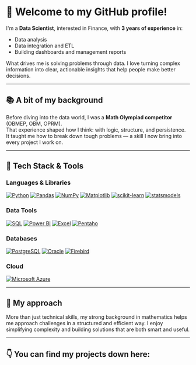 <!--
**alvarojbrz/alvarojbrz** is a ✨ _special_ ✨ repository because its `README.md` (this file) appears on your GitHub profile.

Here are some ideas to get you started:

- 🔭 I’m currently working on ...
- 🌱 I’m currently learning ...
- 👯 I’m looking to collaborate on ...
- 🤔 I’m looking for help with ...
- 💬 Ask me about ...
- 📫 How to reach me: ...
- 😄 Pronouns: ...
- ⚡ Fun fact: ...
-->

# 👋 Welcome to my GitHub profile!

I'm a **Data Scientist**, interested in Finance, with **3 years of experience** in:

- Data analysis  
- Data integration and ETL  
- Building dashboards and management reports  

What drives me is solving problems through data. I love turning complex information into clear, actionable insights that help people make better decisions.

---

## 📚 A bit of my background

Before diving into the data world, I was a **Math Olympiad competitor** (OBMEP, OBM, OPRM).  
That experience shaped how I think: with logic, structure, and persistence. It taught me how to break down tough problems — a skill I now bring into every project I work on.

---

## 🧰 Tech Stack & Tools

### Languages & Libraries

[![Python](https://img.shields.io/badge/Python-14354C?style=for-the-badge&logo=python&logoColor=white)](#)
[![Pandas](https://img.shields.io/badge/Pandas-150458?style=for-the-badge&logo=pandas&logoColor=white)](#)
[![NumPy](https://img.shields.io/badge/NumPy-013243?style=for-the-badge&logo=numpy&logoColor=white)](#)
[![Matplotlib](https://img.shields.io/badge/Matplotlib-11557C?style=for-the-badge&logo=matplotlib&logoColor=white)](#)
[![scikit-learn](https://img.shields.io/badge/scikit--learn-F7931E?style=for-the-badge&logo=scikit-learn&logoColor=white)](#)
[![statsmodels](https://img.shields.io/badge/statsmodels-004F8B?style=for-the-badge)](#)

### Data Tools

[![SQL](https://img.shields.io/badge/SQL-4479A1?style=for-the-badge&logo=postgresql&logoColor=white)](#)
[![Power BI](https://img.shields.io/badge/Power%20BI-F2C811?style=for-the-badge&logo=powerbi&logoColor=black)](#)
[![Excel](https://img.shields.io/badge/Microsoft_Excel-217346?style=for-the-badge&logo=microsoft-excel&logoColor=white)](#)
[![Pentaho](https://img.shields.io/badge/Pentaho-FF6F00?style=for-the-badge)](#)

### Databases

[![PostgreSQL](https://img.shields.io/badge/PostgreSQL-4169E1?style=for-the-badge&logo=postgresql&logoColor=white)](#)
[![Oracle](https://img.shields.io/badge/Oracle-F80000?style=for-the-badge&logo=oracle&logoColor=white)](#)
[![Firebird](https://img.shields.io/badge/Firebird-E92814?style=for-the-badge)](#)

### Cloud

[![Microsoft Azure](https://img.shields.io/badge/Microsoft_Azure-0078D4?style=for-the-badge&logo=microsoft-azure&logoColor=white)](#)

---

## 🧠 My approach

More than just technical skills, my strong background in mathematics helps me approach challenges in a structured and efficient way. I enjoy simplifying complexity and building solutions that are both smart and useful.

---



## 👇 You can find my projects down here:


